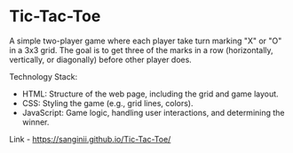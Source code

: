 # Tic-Tac-Toe
A simple two-player game where each player take turn marking "X" or "O" in a 3x3 grid. The goal is to get three of the marks in a row (horizontally, vertically, or diagonally) before other player does.

Technology Stack:

- HTML: Structure of the web page, including the grid and game layout.
- CSS: Styling the game (e.g., grid lines, colors).
- JavaScript: Game logic, handling user interactions, and determining the winner.

Link - https://sanginii.github.io/Tic-Tac-Toe/
